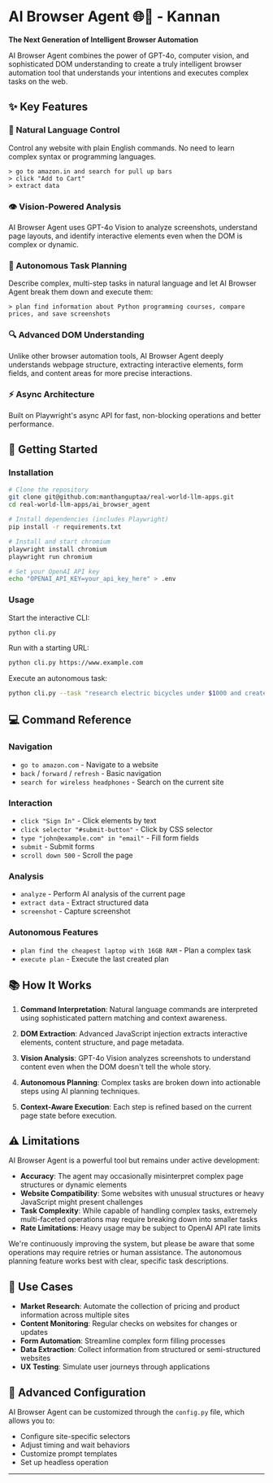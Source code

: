 # AI Browser Agent 🌐🤖 - Kannan

**The Next Generation of Intelligent Browser Automation**

AI Browser Agent combines the power of GPT-4o, computer vision, and sophisticated DOM understanding to create a truly intelligent browser automation tool that understands your intentions and executes complex tasks on the web.

## ✨ Key Features

### 🧠 Natural Language Control
Control any website with plain English commands. No need to learn complex syntax or programming languages.
```
> go to amazon.in and search for pull up bars
> click "Add to Cart"
> extract data
```

### 👁️ Vision-Powered Analysis
AI Browser Agent uses GPT-4o Vision to analyze screenshots, understand page layouts, and identify interactive elements even when the DOM is complex or dynamic.

### 🤖 Autonomous Task Planning
Describe complex, multi-step tasks in natural language and let AI Browser Agent break them down and execute them:
```
> plan find information about Python programming courses, compare prices, and save screenshots
```

### 🔍 Advanced DOM Understanding
Unlike other browser automation tools, AI Browser Agent deeply understands webpage structure, extracting interactive elements, form fields, and content areas for more precise interactions.

### ⚡ Async Architecture
Built on Playwright's async API for fast, non-blocking operations and better performance.

## 🚀 Getting Started

### Installation

```bash
# Clone the repository
git clone git@github.com:manthanguptaa/real-world-llm-apps.git
cd real-world-llm-apps/ai_browser_agent

# Install dependencies (includes Playwright)
pip install -r requirements.txt

# Install and start chromium
playwright install chromium
playwright run chromium

# Set your OpenAI API key
echo "OPENAI_API_KEY=your_api_key_here" > .env
```
### Usage

Start the interactive CLI:
```bash
python cli.py
```

Run with a starting URL:
```bash
python cli.py https://www.example.com
```

Execute an autonomous task:
```bash
python cli.py --task "research electric bicycles under $1000 and create a comparison"
```

## 💻 Command Reference

### Navigation
- `go to amazon.com` - Navigate to a website
- `back` / `forward` / `refresh` - Basic navigation
- `search for wireless headphones` - Search on the current site

### Interaction
- `click "Sign In"` - Click elements by text
- `click selector "#submit-button"` - Click by CSS selector
- `type "john@example.com" in "email"` - Fill form fields
- `submit` - Submit forms
- `scroll down 500` - Scroll the page

### Analysis
- `analyze` - Perform AI analysis of the current page
- `extract data` - Extract structured data
- `screenshot` - Capture screenshot

### Autonomous Features
- `plan find the cheapest laptop with 16GB RAM` - Plan a complex task
- `execute plan` - Execute the last created plan

## 📚 How It Works

1. **Command Interpretation**: Natural language commands are interpreted using sophisticated pattern matching and context awareness.

2. **DOM Extraction**: Advanced JavaScript injection extracts interactive elements, content structure, and page metadata.

3. **Vision Analysis**: GPT-4o Vision analyzes screenshots to understand content even when the DOM doesn't tell the whole story.

4. **Autonomous Planning**: Complex tasks are broken down into actionable steps using AI planning techniques.

5. **Context-Aware Execution**: Each step is refined based on the current page state before execution.

## ⚠️ Limitations

AI Browser Agent is a powerful tool but remains under active development:

- **Accuracy**: The agent may occasionally misinterpret complex page structures or dynamic elements
- **Website Compatibility**: Some websites with unusual structures or heavy JavaScript might present challenges
- **Task Complexity**: While capable of handling complex tasks, extremely multi-faceted operations may require breaking down into smaller tasks
- **Rate Limitations**: Heavy usage may be subject to OpenAI API rate limits

We're continuously improving the system, but please be aware that some operations may require retries or human assistance. The autonomous planning feature works best with clear, specific task descriptions.

## 🔮 Use Cases

- **Market Research**: Automate the collection of pricing and product information across multiple sites
- **Content Monitoring**: Regular checks on websites for changes or updates
- **Form Automation**: Streamline complex form filling processes
- **Data Extraction**: Collect information from structured or semi-structured websites
- **UX Testing**: Simulate user journeys through applications

## 🔧 Advanced Configuration

AI Browser Agent can be customized through the `config.py` file, which allows you to:
- Configure site-specific selectors
- Adjust timing and wait behaviors
- Customize prompt templates
- Set up headless operation

---

